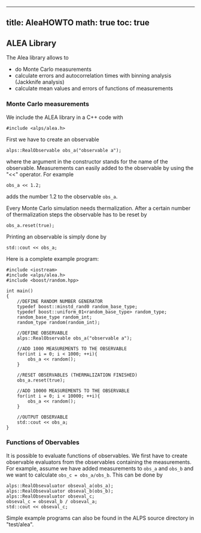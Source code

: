 
---
title: AleaHOWTO
math: true
toc: true
---

## ALEA Library

The Alea library allows to
- do Monte Carlo measurements
- calculate errors and autocorrelation times with binning analysis (Jackknife analysis)
- calculate mean values and errors of functions of measurements

### Monte Carlo measurements

We include the ALEA library in a C++ code with

    #include <alps/alea.h>
    
First we have to create an observable

    alps::RealObservable obs_a("observable a");
    
where the argument in the constructor stands for the name of the observable. Measurements can easily added to the observable by using the "<<" operator. For example

    obs_a << 1.2;
    
adds the number 1.2 to the observable `obs_a`.

Every Monte Carlo simulation needs thermalization. After a certain number of thermalization steps the observable has to be reset by

    obs_a.reset(true);
    
Printing an observable is simply done by

    std::cout << obs_a;
    
Here is a complete example program:

    #include <iostream>
    #include <alps/alea.h>
    #include <boost/random.hpp> 

    int main()
    {
        //DEFINE RANDOM NUMBER GENERATOR
        typedef boost::minstd_rand0 random_base_type;
        typedef boost::uniform_01<random_base_type> random_type;
        random_base_type random_int;
        random_type random(random_int);

        //DEFINE OBSERVABLE
        alps::RealObservable obs_a("observable a");

        //ADD 1000 MEASUREMENTS TO THE OBSERVABLE
        for(int i = 0; i < 1000; ++i){ 
            obs_a << random();
        }

        //RESET OBSERVABLES (THERMALIZATION FINISHED)
        obs_a.reset(true);

        //ADD 10000 MEASUREMENTS TO THE OBSERVABLE
        for(int i = 0; i < 10000; ++i){
            obs_a << random();
        }

        //OUTPUT OBSERVABLE
        std::cout << obs_a;       
    }

### Functions of Obervables

It is possible to evaluate functions of observables. We first have to create observable evaluators from the observables containing the measurements. For example, assume we have added measurements to `obs_a` and `obs_b` and we want to calculate `obs_c = obs_a/obs_b`. This can be done by

    alps::RealObsevaluator obseval_a(obs_a);
    alps::RealObsevaluator obseval_b(obs_b);
    alps::RealObsevaluator obseval_c;
    obseval_c = obseval_b / obseval_a;
    std::cout << obseval_c;

Simple example programs can also be found in the ALPS source directory in "test/alea".

